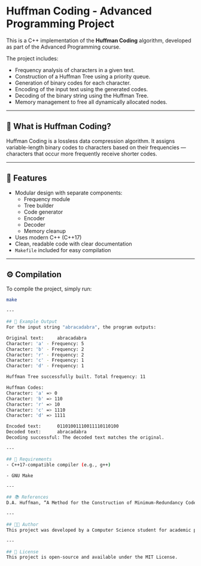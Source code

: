 # Huffman Coding - Advanced Programming Project

This is a C++ implementation of the **Huffman Coding** algorithm, developed as part of the Advanced Programming course.

The project includes:

- Frequency analysis of characters in a given text.
- Construction of a Huffman Tree using a priority queue.
- Generation of binary codes for each character.
- Encoding of the input text using the generated codes.
- Decoding of the binary string using the Huffman Tree.
- Memory management to free all dynamically allocated nodes.

---

## 🧠 What is Huffman Coding?

Huffman Coding is a lossless data compression algorithm. It assigns variable-length binary codes to characters based on their frequencies — characters that occur more frequently receive shorter codes.

---

## 🚀 Features

- Modular design with separate components:
  - Frequency module
  - Tree builder
  - Code generator
  - Encoder
  - Decoder
  - Memory cleanup
- Uses modern C++ (C++17)
- Clean, readable code with clear documentation
- `Makefile` included for easy compilation

---

## ⚙️ Compilation

To compile the project, simply run:

```bash
make

---

## 🧪 Example Output
For the input string "abracadabra", the program outputs:

Original text:     abracadabra
Character: 'a' - Frequency: 5
Character: 'b' - Frequency: 2
Character: 'r' - Frequency: 2
Character: 'c' - Frequency: 1
Character: 'd' - Frequency: 1

Huffman Tree successfully built. Total frequency: 11

Huffman Codes:
Character: 'a' => 0
Character: 'b' => 110
Character: 'r' => 10
Character: 'c' => 1110
Character: 'd' => 1111

Encoded text:      01101001110011110110100
Decoded text:      abracadabra
Decoding successful: The decoded text matches the original.

---

## 📌 Requirements
- C++17-compatible compiler (e.g., g++)

- GNU Make

---

## 📚 References
D.A. Huffman, “A Method for the Construction of Minimum-Redundancy Codes,” Proceedings of the IRE, 1952.

---

## 👨‍💻 Author
This project was developed by a Computer Science student for academic purposes.

---

## 📝 License
This project is open-source and available under the MIT License.
